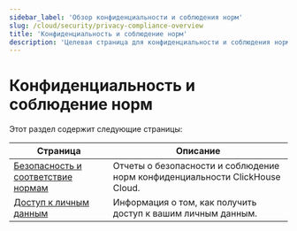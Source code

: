 ```yaml
---
sidebar_label: 'Обзор конфиденциальности и соблюдения норм'
slug: /cloud/security/privacy-compliance-overview
title: 'Конфиденциальность и соблюдение норм'
description: 'Целевая страница для конфиденциальности и соблюдения норм'
---
```



# Конфиденциальность и соблюдение норм

Этот раздел содержит следующие страницы:

| Страница                                                                   | Описание                                                    |
|----------------------------------------------------------------------------|------------------------------------------------------------|
| [Безопасность и соответствие нормам](/cloud/security/security-and-compliance) | Отчеты о безопасности и соблюдение норм конфиденциальности ClickHouse Cloud. |
| [Доступ к личным данным](/cloud/security/personal-data-access)           | Информация о том, как получить доступ к вашим личным данным. |
